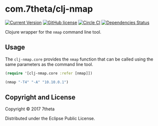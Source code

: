# com.7theta/clj-nmap

[![Current Version](https://img.shields.io/clojars/v/com.7theta/clj-nmap.svg)](https://clojars.org/com.7theta/clj-nmap)
[![GitHub license](https://img.shields.io/github/license/7theta/clj-nmap.svg)](LICENSE)
[![Circle CI](https://circleci.com/gh/7theta/clj-nmap.svg?style=shield)](https://circleci.com/gh/7theta/clj-nmap)
[![Dependencies Status](https://jarkeeper.com/7theta/clj-nmap/status.svg)](https://jarkeeper.com/7theta/clj-nmap)

Clojure wrapper for the `nmap` command line tool.

## Usage

The `clj-nmap.core` provides the `nmap` function that can be called
using the same parameters as the command line tool.

```clj
(require '[clj-nmap.core :refer [nmap]])

(nmap "-T4" "-A" "10.10.0.1")
```

## Copyright and License

Copyright © 2017 7theta

Distributed under the Eclipse Public License.

